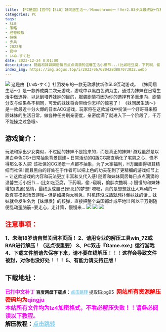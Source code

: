 ```yaml
---
title: 【PC硬盘】【官中】【SLG】妹同居生活～／Monochrome～！Ver2.03步兵最终版+存档
categories: PC
tags:
- SLG
- 策略
- 经营模拟
- 妹妹
- 步兵
- 2022年
- 官中
- いぬ-すく社
date: 2023-12-24 8:01:00
description: 随着和妹妹同居每日点点滴滴的温馨生活小细节...(比如吃豆腐，下药啊，偷.-窥啊，偷胖次撸啊...)慢慢的和妹妹增加(鬼畜)感情，最终达成自己(邪恶)的梦想!嗯嗯，真的是想想就让人鸡动的一款真实模拟场景游戏~但是如果你太猴急，时机还没成熟就想扑倒妹妹的话...妹妹就会发生名为【妹爆发】的核弹，直接把整个岛国都炸成平地!!!所以千万别随便乱动歪脑筋~要走心，走计策，慢慢来...
index_img: https://img.acgus.top/i/2023/06/680428d887073032.webp
---
```

![](https://img.acgus.top/i/2023/06/680428d887073032.webp)
这是由【いぬ-すく】社团发布的一款无敌爆款新作SLG互动游戏。
《妹同居生活～》是一款养成类二次元游戏，游戏中以黑白色调为主，通过为妹妹在日常生活中做选择，以达到培养妹妹的目的，服装剧情将因为你的选择有多重走向，剧情分支与结果各不相同，可爱的妹妹将会带给你怎样的惊喜了！
《妹同居生活～》是一款最近十分火爆的日本ACG游戏，玩家将在这款游戏中扮演一个好哥哥来照顾妹妹的生活日常，做各种任务刷亲密度，亲密度满了就进入下一个阶段了，千万不能操之过急哦~

## 游戏简介：
玩法和家出少女类似，不过回的妹妹不是捡来的，而是真正的妹妹!
游戏虽然是以黑白单色CG+日常抽象背景搭建~
日常活动的Q版CG简直萌化了宅男之心，怪不得那么多人买!
该社保的CG场景一点都不抽象，为了大家福利，H方面画得极其精细而社保!
而且黑白的好处在于作者可以把上色的功夫花到了更精细的游戏细节上~
让这款游戏的内容和玩法更加丰富和又代入感!
随着和妹妹同居每日点点滴滴的温馨生活小细节...
(比如吃豆腐，下药啊，偷.-窥啊，偷胖次撸啊...)
慢慢的和妹妹增加(鬼畜)感情，最终达成自己(邪恶)的梦想!
嗯嗯，真的是想想就让人鸡动的一款真实模拟场景游戏~
但是如果你太猴急，时机还没成熟就想扑倒妹妹的话...
妹妹就会发生名为【妹爆发】的核弹，直接把整个岛国都炸成平地!!!
所以千万别随便乱动歪脑筋~要走心，走计策，慢慢来...
![](https://img.acgus.top/i/2023/06/8cb89ae086073044.webp)
![](https://img.acgus.top/i/2023/06/e61d5906e3073040.webp)
![](https://img.acgus.top/i/2023/06/9442a6f11e073036.webp)






## <font color=#FF0000 >注意事项：</font>
<font size=3><b>1、未满18岁请自觉关闭本页面！
2、请用专业的解压工具win_7Z或RAR进行解压！（这点很重要）
3、PC双击『Game.exe』运行游戏
4、下载文件前请先保存下来，请不要在线解压！！！这样会导致文件被封，对你也没好处！！！
5、有能力请支持正版！</b></font>

## 下载地址：
<font color=#FF00FF size=3><b>已打中文补丁</b></font>
<b>百度网盘下载点：</b><a href="https://pan.baidu.com/s/1E-CzcXYrgfAJ2cxCWCLgyQ?pwd=pg95" style="color: #87CEEB;"><b>点击跳转</b></a> 提取码:pg95
<a style="padding: 0" href="https://post.qingju.org/AD/"><img style="max-width:100%" src="https://img.acgus.top/i/2024/07/478f689b8021d8d499ab43d21acf137a.gif" alt=""></a>
<b><font color=#FF0000 size=4>网站所有资源解压密码均为</b></font><b><font color=#FF00FF size=4>qingju</font><font color=#FF0000 ></font></b><br><b><font color=#FF00FF size=4>本站所有文件均为lz4加密格式，不看必解压失败！！请务必阅读以下教程。</b></font><br><b><font color=#000 size=4>解压教程：</b><a href="https://post.qingju.org/tutorial/000/" style="color: #87CEEB;"><b>点击跳转</b></a>
